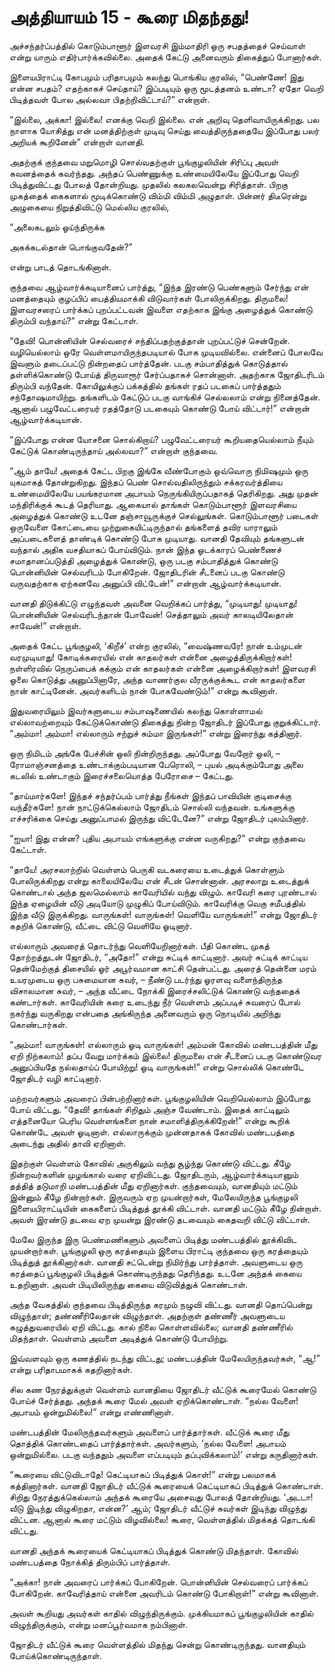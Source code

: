 # அத்தியாயம் 15 - கூரை மிதந்தது!

அச்சந்தர்ப்பத்தில் கொடும்பாளூர் இளவரசி இம்மாதிரி ஒரு சபதத்தைச் செய்வாள் என்று யாரும் எதிர்பார்க்கவில்லை. அதைக் கேட்டு அனைவரும் திகைத்துப் போனார்கள்.

இளையபிராட்டி கோபமும் பரிதாபமும் கலந்து பொங்கிய குரலில், &#8220;பெண்ணே! இது என்ன சபதம்? எதற்காகச் செய்தாய்? இப்படியும் ஒரு மூடத்தனம் உண்டா? ஏதோ வெறி பிடித்தவள் போல அல்லவா பிதற்றிவிட்டாய்?&#8221; என்றாள்.

&#8220;இல்லை, அக்கா! இல்லை! எனக்கு வெறி இல்லை. என் அறிவு தெளிவாயிருக்கிறது. பல நாளாக யோசித்து என் மனத்திற்குள் முடிவு செய்து வைத்திருந்ததையே இப்போது பலர் அறியக் கூறினேன்&#8221; என்றாள் வானதி.

அதற்குக் குந்தவை மறுமொழி சொல்வதற்குள் பூங்குழலியின் சிரிப்பு அவள் கவனத்தைக் கவர்ந்தது. அந்தப் பெண்ணுக்கு உண்மையிலேயே இப்போது வெறி பிடித்துவிட்டது போலத் தோன்றியது. முதலில் கலகலவென்று சிரித்தாள். பிறகு முகத்தைக் கைகளால் மூடிக்கொண்டு விம்மி விம்மி அழுதாள். பின்னர் திடீரென்று அழுகையை நிறுத்திவிட்டு மெல்லிய குரலில்,<div class = "quote-song"> &#8220;அலைகடலும் ஓய்ந்திருக்க


  
அகக்கடல்தான் பொங்குவதேன்?&#8221; </div> 

என்று பாடத் தொடங்கினாள்.

குந்தவை ஆழ்வார்க்கடியானைப் பார்த்து, &#8220;இந்த இரண்டு பெண்களும் சேர்ந்து என் மனத்தையும் குழப்பிப் பைத்தியமாக்கி விடுவார்கள் போலிருக்கிறது. திருமலை! இளவரசரைப் பார்க்கப் புறப்பட்டவன் இவளை எதற்காக இங்கு அழைத்துக் கொண்டு திரும்பி வந்தாய்?&#8221; என்று கேட்டாள்.

&#8220;தேவி! பொன்னியின் செல்வரைச் சந்திப்பதற்குத்தான் புறப்பட்டுச் சென்றேன். வழியெல்லாம் ஒரே வெள்ளமாயிருந்தபடியால் போக முடியவில்லை. என்னைப் போலவே இவளும் தடைப்பட்டு நின்றதைப் பார்த்தேன். படகு சம்பாதித்துக் கொடுத்தால் தள்ளிக்கொண்டு போய்த் திருவாரூர் சேர்ப்பதாகச் சொன்னாள். அதற்காக ஜோதிடரிடம் திரும்பி வந்தேன். கோயிலுக்குப் பக்கத்தில் தங்கள் ரதப் படகைப் பார்த்ததும் சந்தோஷமாயிற்று. தங்களிடம் கேட்டுப் படகு வாங்கிச் செல்லலாம் என்று நினைத்தேன். ஆனால் பழுவேட்டரையர் ரதத்தோடு படகையும் கொண்டு போய் விட்டார்!&#8221; என்றான் ஆழ்வார்க்கடியான்.

&#8220;இப்போது என்ன யோசனை சொல்கிறாய்? பழுவேட்டரையர் கூறியதையெல்லாம் நீயும் கேட்டுக் கொண்டிருந்தாய் அல்லவா?&#8221; என்றாள் குந்தவை.

&#8220;ஆம் தாயே! அதைக் கேட்ட பிறகு இங்கே வீண்போகும் ஒவ்வொரு நிமிஷமும் ஒரு யுகமாகத் தோன்றுகிறது. இந்தப் பெண் சொல்வதிலிருந்தும் சக்கரவர்த்தியை உண்மையிலேயே பயங்கரமான அபாயம் நெருங்கியிருப்பதாகத் தெரிகிறது. அது முதன் மந்திரிக்குக் கூடத் தெரியாது. ஆகையால் தாங்கள் கொடும்பாளூர் இளவரசியை அழைத்துக் கொண்டு உடனே தஞ்சாவூருக்குச் செல்லுங்கள். கொடும்பாளூர் படைகள் ஒருவேளை கோட்டையை முற்றுகையிட்டிருந்தால் தங்களைத் தவிர யாராலும் அப்படைகளைத் தாண்டிக் கொண்டு போக முடியாது. வானதி தேவியும் தங்களுடன் வந்தால் அதிக வசதியாகப் போய்விடும். நான் இந்த ஓடக்காரப் பெண்ணைச் சமாதானப்படுத்தி அழைத்துக் கொண்டு, ஒரு படகு சம்பாதித்துக் கொண்டு பொன்னியின் செல்வரிடம் போகிறேன். ஜோதிடரின் சீடனைப் படகு கொண்டு வருவதற்காக ஏற்கனவே அனுப்பி விட்டேன்!&#8221; என்றான் ஆழ்வார்க்கடியான்.

வானதி திடுக்கிட்டு எழுந்தவள் அவனை வெறிக்கப் பார்த்து, &#8220;முடியாது! முடியாது! பொன்னியின் செல்வரிடந்தான் போவேன்! செத்தாலும் அவர் காலடியிலேதான் சாவேன்!&#8221; என்றாள்.

அதைக் கேட்ட பூங்குழலி, &#8216;கிறீச்&#8217; என்ற குரலில், &#8220;வைஷ்ணவரே! நான் உம்முடன் வரமுடியாது! கோடிக்கரையில் என் காதலர்கள் என்னை அழைத்திருக்கிறார்கள்! நள்ளிரவில் நெருப்பைக் கக்கும் என் காதலர்கள் என்னை அழைக்கிறார்கள்! இளவரசி ஓலை கொடுத்து அனுப்பினாரே, அந்த வாணர்குல வீரருக்குக்கூட என் காதலர்களை நான் காட்டினேன். அவர்களிடம் நான் போகவேண்டும்!&#8221; என்று கூவினாள்.

இதுவரையிலும் இவர்களுடைய சம்பாஷணையில் கலந்து கொள்ளாமல் எல்லாவற்றையும் கேட்டுக்கொண்டு திகைத்து நின்ற ஜோதிடர் இப்போது குறுக்கிட்டார். &#8220;அம்மா! அம்மா! எல்லாரும் சற்றுச் சும்மா இருங்கள்!&#8221; என்று இரைந்து கத்தினார்.

ஒரு நிமிடம் அங்கே பேச்சின் ஒலி நின்றிருந்தது. அப்போது வேறோர் ஒலி, &#8211; ரோமாஞ்சனத்தை உண்டாக்கும்படியான பேரொலி, &#8211; புயல் அடிக்கும்போது அலை கடலில் உண்டாகும் இரைச்சலையொத்த பேரோசை &#8211; கேட்டது.

&#8220;தாய்மார்களே! இந்தச் சந்தர்ப்பம் பார்த்து நீங்கள் இந்தப் பாவியின் குடிசைக்கு வந்தீர்களே! நான் நாட்டுக்கெல்லாம் ஜோதிடம் சொல்லி வந்தவன். உங்களுக்கு எச்சரிக்கை செய்து அனுப்பாமல் இருந்து விட்டேனே?&#8221; என்று ஜோதிடர் புலம்பினார்.

&#8220;ஐயா! இது என்ன? புதிய அபாயம் எங்களுக்கு என்ன வருகிறது?&#8221; என்று குந்தவை கேட்டாள்.

&#8220;தாயே! அரசலாற்றில் வெள்ளம் பெருகி வடகரையை உடைத்துக் கொள்ளும் போலிருக்கிறது என்று காலையிலேயே என் சீடன் சொன்னான். அரசலாறு உடைத்துக் கொண்டால் அந்த ஜலமெல்லாம் காவேரியில் வந்து விழும். காவேரி கரை புரண்டால் இந்த ஏழையின் வீடு அடியோடு முழுகிப் போய்விடும். காவேரிக்கு வெகு சமீபத்தில் இந்த வீடு இருக்கிறது. வாருங்கள்! வாருங்கள்! வெளியே வாருங்கள்!&#8221; என்று ஜோதிடர் கதறிக் கொண்டு, வீட்டை விட்டு வெளியே ஓடினார்.

எல்லாரும் அவரைத் தொடர்ந்து வெளியேறினார்கள். பீதி கொண்ட முகத் தோற்றத்துடன் ஜோதிடர், &#8220;அதோ!&#8221; என்று சுட்டிக் காட்டினார். அவர் சுட்டிக் காட்டிய தென்மேற்குத் திசையில் ஓர் அபூர்வமான காட்சி தென்பட்டது. அரைத் தென்னை மரம் உயரமுடைய ஒரு பசுமையான சுவர், &#8211; நீண்டு படர்ந்து ஓரளவு வளைந்திருந்த விசாலமான சுவர், &#8211; அந்த வீட்டை நோக்கி இரைச்சலிட்டுக் கொண்டு வந்ததைக் கண்டார்கள். காவேரியின் கரை உடைந்து நீர் வெள்ளம் அப்படிச் சுவரைப் போல் நகர்ந்து வருகிறது என்பதை அங்கிருந்த அனைவரும் ஒரு நொடியில் அறிந்து கொண்டார்கள்.

&#8220;அம்மா! வாருங்கள்! எல்லாரும் ஓடி வாருங்கள்! அம்மன் கோவில் மண்டபத்தின் மீது ஏறி நிற்கலாம்! தப்ப வேறு மார்க்கம் இல்லை! திருமலை என் சீடனைப் படகு கொண்டுவர அனுப்பியதே நல்லதாய்ப் போயிற்று! ஓடி வாருங்கள்!&#8221; என்று சொல்லிக் கொண்டே ஜோதிடர் வழி காட்டினார்.

மற்றவர்களும் அவரைப் பின்பற்றினார்கள். பூங்குழலியின் வெறியெல்லாம் இப்போது போய் விட்டது. &#8220;தேவி! தாங்கள் சிறிதும் அஞ்ச வேண்டாம். இதைக் காட்டிலும் எத்தனையோ பெரிய வெள்ளங்களை நான் சமாளித்திருக்கிறேன்!&#8221; என்று கூறிக் கொண்டே அவள் ஓடினாள். எல்லாருக்கும் முன்னதாகக் கோவில் மண்டபத்தை அடைந்து அதில் தாவி ஏறினாள்.

இதற்குள் வெள்ளம் கோவில் அருகிலும் வந்து சூழ்ந்து கொண்டு விட்டது. கீழே நின்றவர்களின் முழங்கால் வரை ஏறிவிட்டது. ஜோதிடரும், ஆழ்வார்க்கடியானும் தத்தித் தடுமாறி மண்டபத்தின் மீது ஏறினார்கள். குந்தவையும், வானதியும் மட்டும் இன்னும் கீழே நின்றார்கள். இருவரும் ஏற முயன்றார்கள், மேலேயிருந்த பூங்குழலி இளையபிராட்டியின் கைகளைப் பிடித்துத் தூக்கி விட்டாள். வானதி மட்டும் கீழே நின்றாள். அவள் இரண்டு தடவை ஏற முயன்று இரண்டு தடவையும் கைதவறி விட்டு விட்டாள்.

மேலே இருந்த இரு பெண்மணிகளும் அவளைப் பிடித்து மண்டபத்தில் தூக்கிவிட முயன்றார்கள். பூங்குழலி ஒரு கரத்தையும் இளைய பிராட்டி குந்தவை ஒரு கரத்தையும் பிடித்துத் தூக்கினார்கள். வானதி சட்டென்று நிமிர்ந்து பார்த்தாள். அவளுடைய ஒரு கரத்தைப் பூங்குழலி பிடித்துக் கொண்டிருந்தது தெரிந்தது. உடனே அந்தக் கையை உதறினாள். அவள் பிடியிலிருந்து கையை விடுவித்துக் கொண்டாள்.

அந்த வேகத்தில் குந்தவை பிடித்திருந்த கரமும் நழுவி விட்டது. வானதி தொப்பென்று விழுந்தாள்; தண்ணீரிலேதான் விழுந்தாள். அதற்குள் தண்ணீர் அவளுடைய கழுத்துவரையில் ஏறி விட்டது. கால் நிலை கொள்ளவில்லை; வானதி தண்ணீரில் மிதந்தாள். வெள்ளம் அவளை அடித்துக் கொண்டு போயிற்று.

இவ்வளவும் ஒரு கணத்தில் நடந்து விட்டது; மண்டபத்தின் மேலேயிருந்தவர்கள், &#8220;ஆ!&#8221; என்று பரிதாபமாகக் கதறினார்கள்.

சில கண நேரத்துக்குள் வெள்ளம் வானதியை ஜோதிடர் வீட்டுக் கூரைமேல் கொண்டு போய்ச் சேர்த்தது. அந்தக் கூரை மேல் அவள் ஏறிக்கொண்டாள். &#8220;நல்ல வேளை! அபாயம் ஒன்றுமில்லை!&#8221; என்று எண்ணினாள்.

மண்டபத்தின் மேலிருந்தவர்களும் அவளைப் பார்த்தார்கள். வீட்டுக் கூரை மீது தொத்திக் கொண்டதைப் பார்த்தார்கள். அவர்களும், &#8216;நல்ல வேளை! அபாயம் ஒன்றுமில்லை. படகு வந்ததும் அவளை எப்படியும் தப்புவிக்கலாம்!&#8217; என்று கருதினார்கள்.

&#8220;கூரையை விட்டுவிடாதே! கெட்டியாகப் பிடித்துக் கொள்!&#8221; என்று பலமாகக் கத்தினார்கள். வானதி ஜோதிடர் வீட்டுக் கூரையைக் கெட்டியாகப் பிடித்துக் கொண்டாள். சிறிது நேரத்துக்கெல்லாம் அந்தக் கூரையே அசைவது போலத் தோன்றியது. &#8216;அடடா! வீடு இடிந்து விழுகிறதா, என்ன?&#8217; ஆம்; ஜோதிடர் வீட்டுச் சுவர்கள் இடிந்து விழுந்து விட்டன. ஆனால் கூரை மட்டும் விழவில்லை! கூரை, வெள்ளத்தில் மிதக்கத் தொடங்கி விட்டது.

வானதி அந்தக் கூரையைக் கெட்டியாகப் பிடித்துக் கொண்டு மிதந்தாள். கோவில் மண்டபத்தை நோக்கித் திரும்பிப் பார்த்தாள்.

&#8220;அக்கா! நான் அவரைப் பார்க்கப் போகிறேன். பொன்னியின் செல்வரைப் பார்க்கப் போகிறேன். காவேரித்தாய் என்னை அவரிடம் கொண்டு போகிறாள்!&#8221; என்று கூவினாள்.

அவள் கூறியது அவர்கள் காதில் விழுந்திருக்கும். முக்கியமாகப் பூங்குழலியின் காதில் விழுந்திருக்கும், என்று மனப்பூர்வமாக நம்பினாள்.

ஜோதிடர் வீட்டுக் கூரை வெள்ளத்தில் மிதந்து சென்று கொண்டிருந்தது. வானதியும் போய்க்கொண்டிருந்தாள்.